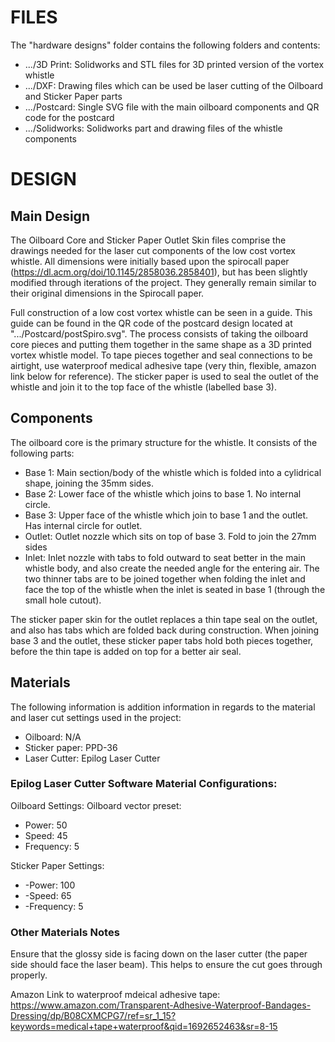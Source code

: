# FILES

The "hardware designs" folder contains the following folders and contents:

* .../3D Print: Solidworks and STL files for 3D printed version of the vortex whistle
* .../DXF: Drawing files which can be used be laser cutting of the Oilboard and Sticker Paper parts
* .../Postcard: Single SVG file with the main oilboard components and QR code for the postcard
* .../Solidworks: Solidworks part and drawing files of the whistle components



# DESIGN

## Main Design

The Oilboard Core and Sticker Paper Outlet Skin files comprise the drawings needed for the laser cut components of the low cost vortex whistle. All dimensions were initially based upon the spirocall paper (https://dl.acm.org/doi/10.1145/2858036.2858401), but has been slightly modified through iterations of the project. They generally remain similar to their original dimensions in the Spirocall paper.


Full construction of a low cost vortex whistle can be seen in a guide. This guide can be found in the QR code of the postcard design located at ".../Postcard/postSpiro.svg". The process consists of taking the oilboard core pieces and putting them together in the same shape as a 3D printed vortex whistle model. To tape pieces together and seal connections to be airtight, use waterproof medical adhesive tape (very thin, flexible, amazon link below for reference). The sticker paper is used to seal the outlet of the whistle and join it to the top face of the whistle (labelled base 3).


## Components

The oilboard core is the primary structure for the whistle. It consists of the following parts:

* Base 1: Main section/body of the whistle which is folded into a cylidrical shape, joining the 35mm sides.
* Base 2: Lower face of the whistle which joins to base 1. No internal circle.
* Base 3: Upper face of the whistle which join to base 1 and the outlet. Has internal circle for outlet.
* Outlet: Outlet nozzle which sits on top of base 3. Fold to join the 27mm sides
* Inlet: Inlet nozzle with tabs to fold outward to seat better in the main whistle body, and also create the needed angle for the entering air. The two thinner tabs are to be joined together when folding the inlet and face the top of the whistle when the inlet is seated in base 1 (through the small hole cutout).

The sticker paper skin for the outlet replaces a thin tape seal on the outlet, and also has tabs which are folded back during construction. When joining base 3 and the outlet, these sticker paper tabs hold both pieces together, before the thin tape is added on top for a better air seal. 


## Materials

The following information is addition information in regards to the material and laser cut settings used in the project:

* Oilboard: N/A
* Sticker paper: PPD-36
* Laser Cutter: Epilog Laser Cutter

### Epilog Laser Cutter Software Material Configurations:

Oilboard Settings: Oilboard vector preset: 
* Power: 50
* Speed: 45  
* Frequency: 5

Sticker Paper Settings: 
* -Power: 100
* -Speed: 65  
* -Frequency: 5

### Other Materials Notes

Ensure that the glossy side is facing down on the laser cutter (the paper side should face the laser beam). This helps to ensure the cut goes through properly.


Amazon Link to waterproof mdeical adhesive tape: https://www.amazon.com/Transparent-Adhesive-Waterproof-Bandages-Dressing/dp/B08CXMCPG7/ref=sr_1_15?keywords=medical+tape+waterproof&qid=1692652463&sr=8-15
